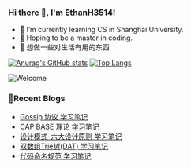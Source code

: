 ### Hi there 👋, I'm EthanH3514!

- 🌱 I’m currently learning CS in Shanghai University.
- 🎈 Hoping to be a master in coding.
- 🧐 想做一些对生活有用的东西

[![Anurag's GitHub stats](https://github-readme-stats.vercel.app/api?username=EthanH3514&show_icons=true&theme=tokyonight)](https://github.com/anuraghazra/github-readme-stats)
[![Top Langs](https://github-readme-stats.vercel.app/api/top-langs/?username=EthanH3514&layout=compact)](https://github.com/anuraghazra/github-readme-stats)

![Welcome](https://www.ipip5.com/ipimg)

### **📝Recent Blogs**
<!-- BLOG-POST-LIST:START -->
- [Gossip 协议 学习笔记](https://ethanh3514.github.io/2024/06/10/Gossip-%E5%8D%8F%E8%AE%AE-%E5%AD%A6%E4%B9%A0%E7%AC%94%E8%AE%B0/)
- [CAP BASE 理论 学习笔记](https://ethanh3514.github.io/2024/06/10/CAP-BASE-%E7%90%86%E8%AE%BA-%E5%AD%A6%E4%B9%A0%E7%AC%94%E8%AE%B0/)
- [设计模式-六大设计原则 学习笔记](https://ethanh3514.github.io/2024/06/03/%E8%AE%BE%E8%AE%A1%E6%A8%A1%E5%BC%8F-%E5%85%AD%E5%A4%A7%E8%AE%BE%E8%AE%A1%E5%8E%9F%E5%88%99-%E5%AD%A6%E4%B9%A0%E7%AC%94%E8%AE%B0/)
- [双数组Trie树&lpar;DAT&rpar; 学习笔记](https://ethanh3514.github.io/2024/06/03/%E5%8F%8C%E6%95%B0%E7%BB%84Trie%E6%A0%91-DAT-%E5%AD%A6%E4%B9%A0%E7%AC%94%E8%AE%B0/)
- [代码命名规范 学习笔记](https://ethanh3514.github.io/2024/06/02/%E4%BB%A3%E7%A0%81%E5%91%BD%E5%90%8D%E8%A7%84%E8%8C%83-%E5%AD%A6%E4%B9%A0%E7%AC%94%E8%AE%B0/)
<!-- BLOG-POST-LIST:END -->
